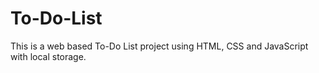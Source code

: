 # To-Do-List
This is a web based To-Do List project using HTML, CSS and JavaScript with local storage.
